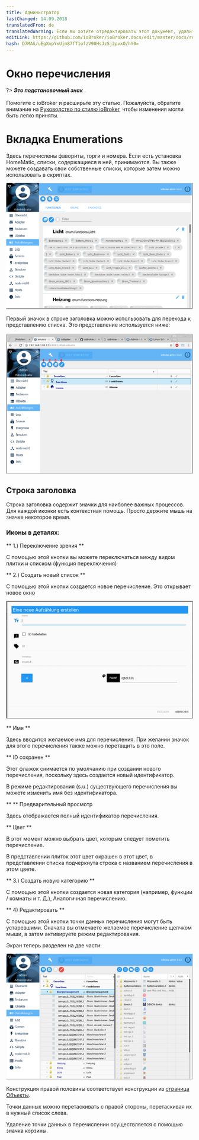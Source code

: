 ```yaml
---
title: Администратор
lastChanged: 14.09.2018
translatedFrom: de
translatedWarning: Если вы хотите отредактировать этот документ, удалите поле «translationFrom», в противном случае этот документ будет снова автоматически переведен
editLink: https://github.com/ioBroker/ioBroker.docs/edit/master/docs/ru/admin/enums.md
hash: D7MAS/uEgXnpYxUjm87fT1ofzV90HsJzSj2pvxO/hY0=
---
```

# Окно перечисления
?> ***Это подстановочный знак*** . <br><br> Помогите с ioBroker и расширьте эту статью. Пожалуйста, обратите внимание на [Руководство по стилю ioBroker](community/styleguidedoc), чтобы изменения могли быть легко приняты.

# Вкладка Enumerations
Здесь перечислены фавориты, торги и номера. Если есть установка HomeMatic, списки, содержащиеся в ней, принимаются. Вы также можете создавать свои собственные списки, которые затем можно использовать в скриптах.

![Перечисления в представлении плитки](../../de/admin/media/ADMIN_Aufzaehlungen_kachel.png)

Первый значок в строке заголовка можно использовать для перехода к представлению списка. Это представление используется ниже:

![Перечисления в представлении списка](../../de/admin/media/ADMIN_Aufzaehlungen_liste_numbers.png)

## Строка заголовка
Строка заголовка содержит значки для наиболее важных процессов. Для каждой иконки есть контекстная помощь. Просто держите мышь на значке некоторое время.

### Иконы в деталях:
** 1.) Переключение зрения **

С помощью этой кнопки вы можете переключаться между видом плитки и списком (функция переключения)

** 2.) Создать новый список **

С помощью этой кнопки создается новое перечисление. Это открывает новое окно

![Создать новое перечисление](../../de/admin/media/ADMIN_Aufzaehlungen_liste_erstellen.png)

** Имя **

Здесь вводится желаемое имя для перечисления. При желании значок для этого перечисления также можно перетащить в это поле.

** ID сохранен **

Этот флажок снимается по умолчанию при создании нового перечисления, поскольку здесь создается новый идентификатор.

В режиме редактирования (s.u.) существующего перечисления вы можете изменить имя без идентификатора.

** ** Предварительный просмотр

Здесь отображается полный идентификатор перечисления.

** Цвет **

В этот момент можно выбрать цвет, которым следует пометить перечисление.

В представлении плиток этот цвет окрашен в этот цвет, в представлении списка подчеркнута строка с названием перечисления в этом цвете.

** 3.) Создать новую категорию **

С помощью этой кнопки создается новая категория (например, функции / комнаты и т. Д.), Аналогичная перечислению.

** 4) Редактировать **

С помощью этой кнопки точки данных перечисления могут быть устаревшими. Сначала вы отмечаете желаемое перечисление щелчком мыши, а затем активируете режим редактирования.

Экран теперь разделен на две части:

![Изменить перечисление](../../de/admin/media/ADMIN_Aufzaehlungen_liste_hinzufuegen.png)

Конструкция правой половины соответствует конструкции из [страница Объекты](opbjects.md).

Точки данных можно перетаскивать с правой стороны, перетаскивая их в нужный список слева.

Удаление точки данных в перечислении осуществляется с помощью значка корзины.